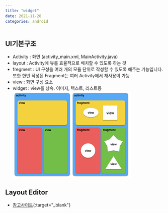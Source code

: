 ```yaml
---
title: "widget"
date: 2021-11-28
categories: android  
---
```


## UI기본구조
* Activity : 화면 (activity_main.xml, MainActivity.java)
* layout : Activity에 뷰를 효율적으로 배치할 수 있도록 하는 것
* fregment : UI 구성을 여러 개의 모듈 단위로 작성할 수 있도록 해주는 기능입니다. 또한 한번 작성된 Fragment는 여러 Activity에서 재사용이 가능
* view : 화면 구성 요소
* widget : view를 상속. 이미지, 텍스트, 리스트등
![UI 기본구조](/img/android/ui_structure.png)

## Layout Editor
* [참고사이트](https://developer.android.com/studio/write/layout-editor){:target="_blank"}
